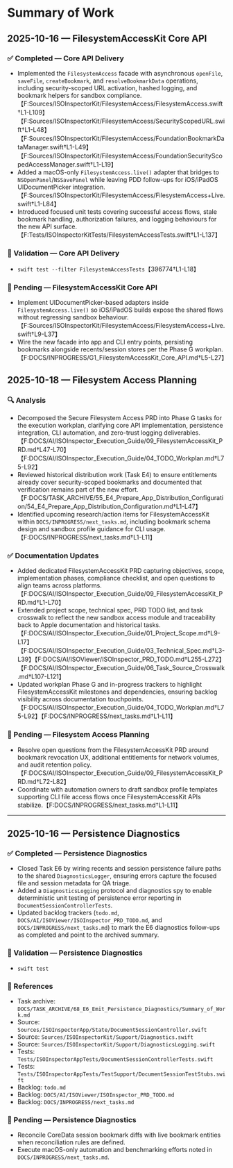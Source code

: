 # Summary of Work

## 2025-10-16 — FilesystemAccessKit Core API

### ✅ Completed — Core API Delivery

- Implemented the `FilesystemAccess` facade with asynchronous `openFile`, `saveFile`, `createBookmark`, and `resolveBookmarkData` operations, including security-scoped URL activation, hashed logging, and bookmark helpers for sandbox compliance.【F:Sources/ISOInspectorKit/FilesystemAccess/FilesystemAccess.swift†L1-L109】【F:Sources/ISOInspectorKit/FilesystemAccess/SecurityScopedURL.swift†L1-L48】【F:Sources/ISOInspectorKit/FilesystemAccess/FoundationBookmarkDataManager.swift†L1-L49】【F:Sources/ISOInspectorKit/FilesystemAccess/FoundationSecurityScopedAccessManager.swift†L1-L19】
- Added a macOS-only `FilesystemAccess.live()` adapter that bridges to `NSOpenPanel`/`NSSavePanel` while leaving PDD follow-ups for iOS/iPadOS UIDocumentPicker integration.【F:Sources/ISOInspectorKit/FilesystemAccess/FilesystemAccess+Live.swift†L1-L84】
- Introduced focused unit tests covering successful access flows, stale bookmark handling, authorization failures, and
  logging behaviours for the new API surface.【F:Tests/ISOInspectorKitTests/FilesystemAccessTests.swift†L1-L137】

### 🧪 Validation — Core API Delivery

- `swift test --filter FilesystemAccessTests`【396774†L1-L18】

### 🔄 Pending — FilesystemAccessKit Core API

- Implement UIDocumentPicker-based adapters inside `FilesystemAccess.live()` so iOS/iPadOS builds expose the shared flows without regressing sandbox behaviour.【F:Sources/ISOInspectorKit/FilesystemAccess/FilesystemAccess+Live.swift†L9-L37】
- Wire the new facade into app and CLI entry points, persisting bookmarks alongside recents/session stores per the Phase
  G workplan.【F:DOCS/INPROGRESS/G1_FilesystemAccessKit_Core_API.md†L5-L27】

## 2025-10-18 — Filesystem Access Planning

### 🔍 Analysis

- Decomposed the Secure Filesystem Access PRD into Phase G tasks for the execution workplan, clarifying core API
  implementation, persistence integration, CLI automation, and zero-trust logging
  deliverables.【F:DOCS/AI/ISOInspector_Execution_Guide/09_FilesystemAccessKit_PRD.md†L47-L70】【F:DOCS/AI/ISOInspector_Execution_Guide/04_TODO_Workplan.md†L75-L92】
- Reviewed historical distribution work (Task E4) to ensure entitlements already cover security-scoped bookmarks and
  documented that verification remains part of the new
  effort.【F:DOCS/TASK_ARCHIVE/55_E4_Prepare_App_Distribution_Configuration/54_E4_Prepare_App_Distribution_Configuration.md†L1-L47】
- Identified upcoming research/action items for FilesystemAccessKit within `DOCS/INPROGRESS/next_tasks.md`, including bookmark schema design and sandbox profile guidance for CLI usage.【F:DOCS/INPROGRESS/next_tasks.md†L1-L11】

### ✅ Documentation Updates

- Added dedicated FilesystemAccessKit PRD capturing objectives, scope, implementation phases, compliance checklist, and
  open questions to align teams across
  platforms.【F:DOCS/AI/ISOInspector_Execution_Guide/09_FilesystemAccessKit_PRD.md†L1-L70】
- Extended project scope, technical spec, PRD TODO list, and task crosswalk to reflect the new sandbox access module and
  traceability back to Apple documentation and historical
  tasks.【F:DOCS/AI/ISOInspector_Execution_Guide/01_Project_Scope.md†L9-L17】【F:DOCS/AI/ISOInspector_Execution_Guide/03_Technical_Spec.md†L3-L39】【F:DOCS/AI/ISOViewer/ISOInspector_PRD_TODO.md†L255-L272】【F:DOCS/AI/ISOInspector_Execution_Guide/06_Task_Source_Crosswalk.md†L107-L121】
- Updated workplan Phase G and in-progress trackers to highlight FilesystemAccessKit milestones and dependencies,
  ensuring backlog visibility across documentation
  touchpoints.【F:DOCS/AI/ISOInspector_Execution_Guide/04_TODO_Workplan.md†L75-L92】【F:DOCS/INPROGRESS/next_tasks.md†L1-L11】

### 🔄 Pending — Filesystem Access Planning

- Resolve open questions from the FilesystemAccessKit PRD around bookmark revocation UX, additional entitlements for
  network volumes, and audit retention
  policy.【F:DOCS/AI/ISOInspector_Execution_Guide/09_FilesystemAccessKit_PRD.md†L72-L82】
- Coordinate with automation owners to draft sandbox profile templates supporting CLI file access flows once
  FilesystemAccessKit APIs stabilize.【F:DOCS/INPROGRESS/next_tasks.md†L1-L11】

---

## 2025-10-16 — Persistence Diagnostics

### ✅ Completed — Persistence Diagnostics

- Closed Task E6 by wiring recents and session persistence failure paths to the shared `DiagnosticsLogger`, ensuring errors capture the focused file and session metadata for QA triage.
- Added a `DiagnosticsLogging` protocol and diagnostics spy to enable deterministic unit testing of persistence error reporting in `DocumentSessionControllerTests`.
- Updated backlog trackers (`todo.md`, `DOCS/AI/ISOViewer/ISOInspector_PRD_TODO.md`, and `DOCS/INPROGRESS/next_tasks.md`) to mark the E6 diagnostics follow-ups as completed and point to the archived summary.

### 🧪 Validation — Persistence Diagnostics

- `swift test`

### 📎 References

- Task archive: `DOCS/TASK_ARCHIVE/68_E6_Emit_Persistence_Diagnostics/Summary_of_Work.md`
- Source: `Sources/ISOInspectorApp/State/DocumentSessionController.swift`
- Source: `Sources/ISOInspectorKit/Support/Diagnostics.swift`
- Source: `Sources/ISOInspectorKit/Support/DiagnosticsLogging.swift`
- Tests: `Tests/ISOInspectorAppTests/DocumentSessionControllerTests.swift`
- Tests: `Tests/ISOInspectorAppTests/TestSupport/DocumentSessionTestStubs.swift`
- Backlog: `todo.md`
- Backlog: `DOCS/AI/ISOViewer/ISOInspector_PRD_TODO.md`
- Backlog: `DOCS/INPROGRESS/next_tasks.md`

### 🔄 Pending — Persistence Diagnostics

- Reconcile CoreData session bookmark diffs with live bookmark entities when reconciliation rules are defined.
- Execute macOS-only automation and benchmarking efforts noted in `DOCS/INPROGRESS/next_tasks.md`.
